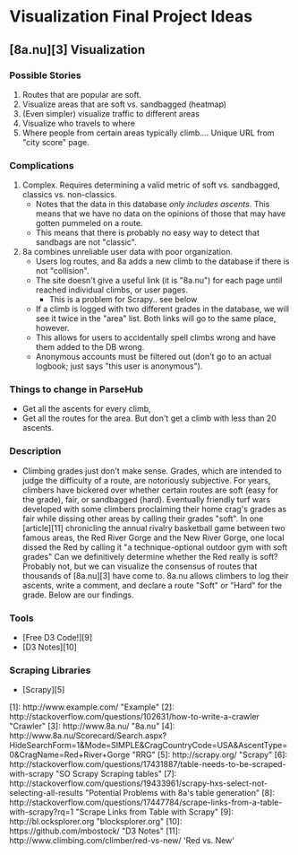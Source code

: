<!DOCTYPE html>
<html>
<head>
        <title>Viz Final Project Ideas</title>
        <link rel="stylesheet" type="tex`t/css" href="style.css">
</head>
<body>

# Visualization Final Project Ideas

## [8a.nu][3] Visualization

### Possible Stories
1.	Routes that are popular are soft.
2.  Visualize areas that are soft vs. sandbagged (heatmap)
3.  (Even simpler) visualize traffic to different areas
4.  Visualize who travels to where
5.  Where people from certain areas typically climb.... Unique URL from "city score" page.

### Complications
1.	Complex. Requires determining a valid metric of soft vs. sandbagged, classics vs. non-classics.
    - Notes that the data in this database _only includes ascents_. This means that we have no data on the opinions of those that may have gotten pummeled on a route. 
    - This means that there is probably no easy way to detect that sandbags are not "classic".
2.  8a combines unreliable user data with poor organization.
    -   Users log routes, and 8a adds a new climb to the database if there is not "collision".
    -   The site doesn't give a useful link (it is "8a.nu") for each page until reached individual climbs, or user pages.
        - This is a problem for Scrapy.. see below
    -   If a climb is logged with two different grades in the database, we will see it twice in the "area" list. Both links will go to the same place, however.
    -   This allows for users to accidentally spell climbs wrong and have them added to the DB wrong.
    -   Anonymous accounts must be filtered out (don't go to an actual logbook; just says "this user is anonymous").


### Things to change in ParseHub
-   Get all the ascents for every climb, 
-   Get all the routes for the area. But don't get a climb with less than 20 ascents. 

### Description
-   Climbing grades just don't make sense. Grades, which are intended to judge the difficulty of a route, are notoriously subjective. For years, climbers have bickered over whether certain routes are soft (easy for the grade), fair, or sandbagged (hard). Eventually friendly turf wars developed with some climbers proclaiming their home crag's grades as fair while dissing other areas by calling their grades "soft". In one [article][11] chronicling the annual rivalry basketball game between two famous areas, the Red River Gorge and the New River Gorge, one local dissed the Red by calling it "a technique-optional outdoor gym with soft grades" Can we definitively determine whether the Red really is soft? Probably not, but we can visualize the consensus of routes that thousands of [8a.nu][3] have come to. 8a.nu allows climbers to log their ascents, write a comment, and declare a route "Soft" or "Hard" for the grade. Below are our findings.

### Tools
- [Free D3 Code!][9]
- [D3 Notes][10]

### Scraping Libraries
-   [Scrapy][5]
</body>
</html>
[1]: http://www.example.com/ "Example"
[2]: http://stackoverflow.com/questions/102631/how-to-write-a-crawler "Crawler"
[3]: http://www.8a.nu/ "8a.nu"
[4]: http://www.8a.nu/Scorecard/Search.aspx?HideSearchForm=1&Mode=SIMPLE&CragCountryCode=USA&AscentType=0&CragName=Red+River+Gorge "RRG"
[5]: http://scrapy.org/ "Scrapy"
[6]: http://stackoverflow.com/questions/17431887/table-needs-to-be-scraped-with-scrapy "SO Scrapy Scraping tables"
[7]: http://stackoverflow.com/questions/19433961/scrapy-hxs-select-not-selecting-all-results "Potential Problems with 8a's table generation"
[8]: http://stackoverflow.com/questions/17447784/scrape-links-from-a-table-with-scrapy?rq=1 "Scrape Links from Table with Scrapy"
[9]: http://bl.ocksplorer.org "blocksplorer.org"
[10]: https://github.com/mbostock/ "D3 Notes"
[11]: http://www.climbing.com/climber/red-vs-new/ 'Red vs. New'
